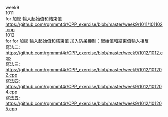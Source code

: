 week9  
1011   
for 加總 輸入起始值和結束值   
https://github.com/rgmmmt4r/CPP_exercise/blob/master/week9/1011/101102.cpp   
1012   
for for 加總 輸入起始值和結束值 加入防呆機制：起始值和結束值輸入相反   
寫法二:   https://github.com/rgmmmt4r/CPP_exercise/blob/master/week9/1012/1012.cpp   
寫法三:   https://github.com/rgmmmt4r/CPP_exercise/blob/master/week9/1012/101202.cpp   
寫法四:   https://github.com/rgmmmt4r/CPP_exercise/blob/master/week9/1012/101204.cpp   
寫法五:   https://github.com/rgmmmt4r/CPP_exercise/blob/master/week9/1012/101205.cpp   


